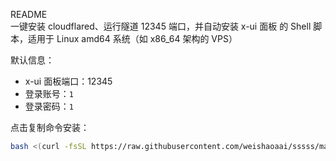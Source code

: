 README  
一键安装 cloudflared、运行隧道 12345 端口，并自动安装 x-ui 面板 的 Shell 脚本，适用于 Linux amd64 系统（如 x86_64 架构的 VPS）

默认信息：  
- x-ui 面板端口：12345  
- 登录账号：`1`  
- 登录密码：`1`  

点击复制命令安装：

```bash
bash <(curl -fsSL https://raw.githubusercontent.com/weishaoaai/sssss/main/install.sh)
